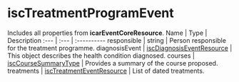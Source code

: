 # iscTreatmentProgramEvent
Includes all properties from **icarEventCoreResource**.
Name | Type | Description
:--- | :--- | :----------
responsible | string | Person responsible for the treatment programme.
diagnosisEvent | [iscDiagnosisEventResource](https://github.com/integritysystemscompany/animal_schema/blob/master/resources/iscDiagnosisEventResource.json) | This object describes the health condition diagnosed.
courses | [iscCourseSummaryType](https://github.com/integritysystemscompany/animal_schema/blob/master/types/iscCourseSummaryType.json) | Provides a summary of the course proposed.
treatments | [iscTreatmentEventResource](https://github.com/integritysystemscompany/animal_schema/blob/master/resources/iscTreatmentEventResource.json) | List of dated treatments.